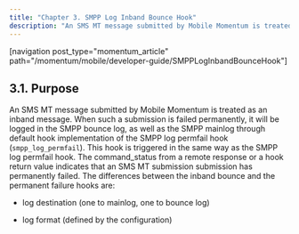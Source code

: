```yaml
---
title: "Chapter 3. SMPP Log Inband Bounce Hook"
description: "An SMS MT message submitted by Mobile Momentum is treated as an inband message When such a submission is failed permanently it will be logged in the SMPP bounce log as well as the SMPP mainlog through default hook implementation of the SMPP log permfail hook smpp log permfail This..."
---
```


[navigation post_type="momentum_article" path="/momentum/mobile/developer-guide/SMPPLogInbandBounceHook"]

## <a name="SMPPLogInbandBounceHook.purpose"></a> 3.1. Purpose

An SMS MT message submitted by Mobile Momentum is treated as an inband message. When such a submission is failed permanently, it will be logged in the SMPP bounce log, as well as the SMPP mainlog through default hook implementation of the SMPP log permfail hook (`smpp_log_permfail`). This hook is triggered in the same way as the SMPP log permfail hook. The command_status from a remote response or a hook return value indicates that an SMS MT submission submission has permanently failed. The differences between the inband bounce and the permanent failure hooks are:

*   log destination (one to mainlog, one to bounce log)

*   log format (defined by the configuration)